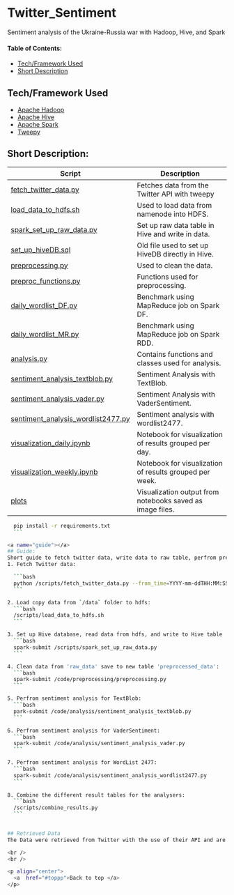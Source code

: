 
<a name="toppp"></a>
# Twitter_Sentiment
Sentiment analysis of the Ukraine-Russia war with Hadoop, Hive, and Spark
#### Table of Contents:  
- [Tech/Framework Used](#tech)  
- [Short Description](#desc)  





<a name="tech"></a>
## Tech/Framework Used
- [Apache Hadoop](https://hadoop.apache.org/)
- [Apache Hive](https://hive.apache.org/)
- [Apache Spark](https://spark.apache.org/)
- [Tweepy](https://www.tweepy.org/)

<a name="desc"></a>
## Short Description:

Script  | Description
------------- | ------------- 
[fetch_twitter_data.py](https://github.com/havardMoe/Twitter_Sentiment/blob/c5bbb9a0e545c8305d869071e505ab6a631d7ca3/scripts/fetch_twitter_data.py)  | Fetches data from the Twitter API with tweepy
[load_data_to_hdfs.sh](https://github.com/havardMoe/Twitter_Sentiment/blob/c5bbb9a0e545c8305d869071e505ab6a631d7ca3/scripts/load_data_to_hdfs.sh)  | Used to load data from namenode into HDFS.
[spark_set_up_raw_data.py](https://github.com/havardMoe/Twitter_Sentiment/blob/c5bbb9a0e545c8305d869071e505ab6a631d7ca3/scripts/spark_set_up_raw_data.py)  | Set up raw data table in Hive and write in data.
[set_up_hiveDB.sql](https://github.com/havardMoe/Twitter_Sentiment/blob/c5bbb9a0e545c8305d869071e505ab6a631d7ca3/scripts/set_up_hiveDB.sql)  | Old file used to set up HiveDB directly in Hive.
[preprocessing.py](https://github.com/havardMoe/Twitter_Sentiment/blob/c5bbb9a0e545c8305d869071e505ab6a631d7ca3/code/preprocessing/preprocessing.py)  | Used to clean the data.
[preproc_functions.py](https://github.com/havardMoe/Twitter_Sentiment/blob/c5bbb9a0e545c8305d869071e505ab6a631d7ca3/code/preprocessing/preproc_functions.py)  | Functions used for preprocessing.
[daily_wordlist_DF.py](https://github.com/havardMoe/Twitter_Sentiment/blob/d57f0d31b3ddcc0d452599b837c01e2d3aa31b5f/code/analysis/daily_wordlist_DF.py)  | Benchmark using MapReduce job on Spark DF.
[daily_wordlist_MR.py](https://github.com/havardMoe/Twitter_Sentiment/blob/c5bbb9a0e545c8305d869071e505ab6a631d7ca3/code/analysis/daily_wordlist_MR.py)  | Benchmark using MapReduce job on Spark RDD.
[analysis.py](https://github.com/havardMoe/Twitter_Sentiment/blob/c5bbb9a0e545c8305d869071e505ab6a631d7ca3/code/analysis/analysis.py)  | Contains functions and classes used for analysis.
[sentiment_analysis_textblob.py](https://github.com/havardMoe/Twitter_Sentiment/blob/c5bbb9a0e545c8305d869071e505ab6a631d7ca3/code/analysis/sentiment_analysis_textblob.py)  | Sentiment Analysis with TextBlob.
[sentiment_analysis_vader.py](https://github.com/havardMoe/Twitter_Sentiment/blob/c5bbb9a0e545c8305d869071e505ab6a631d7ca3/code/analysis/sentiment_analysis_vader.py)  | Sentiment Analysis with VaderSentiment.
[sentiment_analysis_wordlist2477.py](https://github.com/havardMoe/Twitter_Sentiment/blob/c5bbb9a0e545c8305d869071e505ab6a631d7ca3/code/analysis/sentiment_analysis_wordlist2477.py)  | Sentiment analysis with wordlist2477.
[visualization_daily.ipynb](https://github.com/havardMoe/Twitter_Sentiment/blob/c5bbb9a0e545c8305d869071e505ab6a631d7ca3/code/visualizing/visualization_daily.ipynb)  | Notebook for visualization of results grouped per day.
[visualization_weekly.ipynb](https://github.com/havardMoe/Twitter_Sentiment/blob/c5bbb9a0e545c8305d869071e505ab6a631d7ca3/code/visualizing/visualization_weekly.ipynb)  | Notebook for visualization of results grouped per week.
[plots](https://github.com/havardMoe/Twitter_Sentiment/tree/main/code/visualizing/plots)  | Visualization output from notebooks saved as image files.



  ```bash
    pip install -r requirements.txt
    ```

<a name="guide"></a>
## Guide:  
Short guide to fetch twitter data, write data to raw table, perfrom preprocessing, and do sentiment analysis.
1. Fetch Twitter data:

    ```bash
    python /scripts/fetch_twitter_data.py --from_time=YYYY-mm-ddTHH:MM:SSZ --to_time=YYYY-mm-ddTHH:MM:SSZ
    ```

2. Load copy data from `/data` folder to hdfs:
    ```bash
    /scripts/load_data_to_hdfs.sh
    ```

3. Set up Hive database, read data from hdfs, and write to Hive table 'raw_data':  
    ```bash
    spark-submit /scripts/spark_set_up_raw_data.py
    ```  

4. Clean data from 'raw_data' save to new table 'preprocessed_data':  
    ```bash
    spark-submit /code/preprocessing/preprocessing.py
    ```

5. Perfrom sentiment analysis for TextBlob:  
    ```bash
    park-submit /code/analysis/sentiment_analysis_textblob.py
    ```

6. Perfrom sentiment analysis for VaderSentiment:  
    ```bash
    spark-submit /code/analysis/sentiment_analysis_vader.py
    ```

7. Perfrom sentiment analysis for WordList 2477:  
    ```bash
    spark-submit /code/analysis/sentiment_analysis_wordlist2477.py
    ```
    
8. Combine the different result tables for the analysers:  
    ```bash
    /scripts/combine_results.py
    ```
    

## Retrieved Data
The Data were retrieved from Twitter with the use of their API and are thus under their [terms of service](https://developer.twitter.com/en/developer-terms/agreement-and-policy).

<br />
<br />

<p align="center">
    <a  href="#toppp">Back to top </a>
</p>
